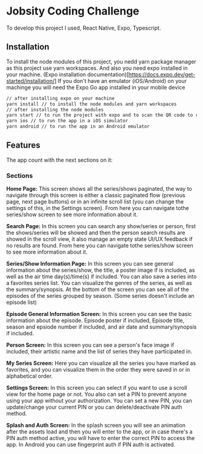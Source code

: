 # Jobsity Coding Challenge

To develop this project I used, React Native, Expo, Typescript.

## Installation

To install the node modules of this project, you nedd yarn package manager as this project use yarn workspaces.
And also you need expo installed in your machine. (Expo installation documentation)[https://docs.expo.dev/get-started/installation/]
If you don't have an emulator (iOS/Android) on your machinge you will need the Expo Go app installed in your mobile device

```bash
// after installing expo on your machine
yarn install // to install the node modules and yarn workspaces
// after installing the node modules
yarn start // to run the project with expo and to scan the QR code to run the app in Expo GO
yarn ios // to run the app in a iOS simulator
yarn android // to run the app in an Android emulator
```

## Features

The app count with the next sections on it:

### Sections

**Home Page:** This screen shows all the series/shows paginated, the way to navigate through this screen is either a classic paginated flow (previous page, next page buttons) or in an infinite scroll list (you can change the settings of this, in the Settings screen). From here you can navigate tothe series/show screen to see more information about it.

**Search Page:** In this screen you can search any show/series or person, first the shows/series will be showed and then the person search results are showed in the scroll view, it also manage an empty state UI/UX feedback if no results are found. From here you can navigate tothe series/show screen to see more information about it.

**Series/Show Information Page:** In this screen you can see general information about the series/show, the title, a poster image if is included, as well as the air time day(s)/time(s) if included. You can also save a series into a favorites series list. You can visualize the genres of the series, as well as the summary/synopsis. At the bottom of the screen you can see all of the episodes of the series grouped by season. (Some series doesn't include an episode list)

**Episode General Information Screen:** In this screen you can see the basic information about the episode. Episode poster if included, Episode title, season and epsiode number if included, and air date and summary/synopsis if included.

**Person Screen:** In this screen you can see a person's face image if included, their artistic name and the list of series they have participated in.

**My Series Screen:** Here you can visualize all the series you have marked as favorites, and you can visualize them in the order they were saved in or in alphabetical order.

**Settings Screen:** In this screen you can select if you want to use a scroll view for the home page or not. You also can set a PIN to prevent anyone using your app without your authorization. You can set a new PIN, you can update/change your current PIN or you can delete/deactivate PIN auth method.

**Splash and Auth Screen:** In the splash screen you will see an animation after the assets load and then you will enter to the app, or in case there's a PIN auth method active, you will have to enter the correct PIN to access the app. In Android you can use fingerprint auth if PIN auth is activated.
